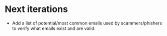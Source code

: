 
# Next iterations
- Add a list of potential/most common emails used by scammers/phishers to verify what emails exist and are valid.

